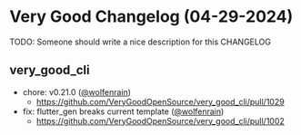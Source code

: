 # Very Good Changelog (04-29-2024)

TODO: Someone should write a nice description for this CHANGELOG

## very_good_cli
- chore: v0.21.0 ([@wolfenrain](https://github.com/wolfenrain))
	- https://github.com/VeryGoodOpenSource/very_good_cli/pull/1029
- fix: flutter_gen breaks current template ([@wolfenrain](https://github.com/wolfenrain))
	- https://github.com/VeryGoodOpenSource/very_good_cli/pull/1002
